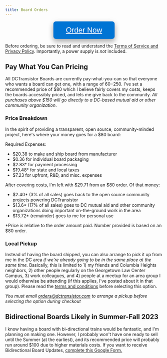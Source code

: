 ```yaml
---
title: Board Orders
---
```


<button class="buybutton"><a href="https://buy.stripe.com/dR616Dam80hx5IQaEG" target="_blank" style="color: inherit">Order Now</a></button>

Before ordering, be sure to read and understand the [Terms of Service and Privacy Policy](/terms-and-privacy). Importantly, a power supply is *not* included.

## Pay What You Can Pricing
All DCTransistor Boards are currently pay-what-you-can so that everyone who wants a board can get one, with a range of $60-$250. I've set a recommended price of $80 which I believe fairly covers my costs, keeps the boards accessibly priced, and lets me give back to the community. *All purchases above $150 will go directly to a DC-based mutual aid or other community organization*.

### Price Breakdown
In the spirit of providing a transparent, open source, community-minded project, here's where your money goes for a $80 board:

Required Expenses:
* $20.38 to make and ship board from manufacturer
* $0.36 for individual board packaging
* $2.83* for payment processing
* $19.48* for state and local taxes
* $7.23 for upfront, R&D, and misc. expenses 

After covering costs, I'm left with $29.71 from an $80 order. Of that money:
* $2.40* (3% of all sales) goes back to the open source community projects powering DCTransistor
* $13.6* (17% of all sales) goes to DC mutual aid and other community organizations doing important on-the-ground work in the area
* $13.72* (remainder) goes to me for personal use

 *Price is relative to the order amount paid. Number provided is based on an $80 order.

### Local Pickup
Instead of having the board shipped, you can also arrange to pick it up from me in the DC area *if we're already going to be in the same place at the same time.* Basically, this is limited to 1) my friends and Columbia Heights neighbors, 2) other people regularly on the Georgetown Law Center Campus, 3) work colleagues, and 4) people at a meetup for an area group I would otherwise be attending (if this applies, I've posted about it in that group). Please read the [terms and conditions](/terms-and-privacy/#local-pickup) before selecting this option.

*You must email <a href="mailto:orders@dctransistor.com">orders@dctransistor.com</a> to arrange a pickup before selecting the option during checkout*

## Bidirectional Boards Likely in Summer-Fall 2023
I know having a board with bi-directional trains would be fantastic, and I'm planning on making one. However, I probably won't have one ready to sell until the Summer (at the earliest), and its recommended price will probably run around $100 due to higher materials costs. If you want to receive Bidirectional Board Updates, <a href="https://docs.google.com/forms/d/e/1FAIpQLSdXg4UD7payDFZ8DWT86fKmkfC_jxCNe8vd_KGXD_Xr_UlFJg/viewform?usp=sf_link" target="_blank">complete this Google Form.</a>

<style>
	.buybutton {
    background-color: #0074d4;
    color: white;
    border: none;
    text-align: center;
    text-decoration: none;
    display: block;
    justify-content: center;
    align-items: center;
    margin: 0 auto;
    font-size: 24px;
    padding: 14px 40px;
    border-radius: 8px;
    box-shadow: 0 8px 16px 0 rgba(0,0,0,0.2), 0 6px 20px 0 rgba(0,0,0,0.19);
    pointer-events: pointer;
	}
  .buybutton-disabled{
    background-color: #808080;
    color: white;
    border: none;
    text-align: center;
    text-decoration: none;
    display: block;
    justify-content: center;
    align-items: center;
    margin: 0 auto;
    font-size: 24px;
    padding: 14px 40px;
    border-radius: 8px;
  }
</style>